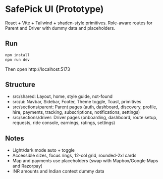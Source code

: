 # SafePick UI (Prototype)

React + Vite + Tailwind + shadcn-style primitives. Role-aware routes for Parent and Driver with dummy data and placeholders.

## Run

```bash
npm install
npm run dev
```

Then open http://localhost:5173

## Structure
- src/shared: Layout, home, style guide, not-found
- src/ui: Navbar, Sidebar, Footer, Theme toggle, Toast, primitives
- src/sections/parent: Parent pages (auth, dashboard, discovery, profile, hire, payments, tracking, subscriptions, notifications, settings)
- src/sections/driver: Driver pages (onboarding, dashboard, route setup, requests, ride console, earnings, ratings, settings)

## Notes
- Light/dark mode auto + toggle
- Accessible sizes, focus rings, 12-col grid, rounded-2xl cards
- Map and payments use placeholders (swap with Mapbox/Google Maps and Razorpay)
- INR amounts and Indian context dummy data